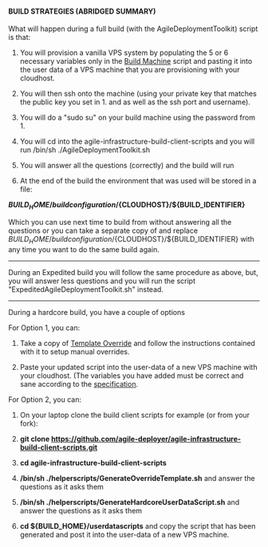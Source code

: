 #### BUILD STRATEGIES (ABRIDGED SUMMARY)

What will happen during a full build (with the AgileDeploymentToolkit) script is that:

1. You will provision a vanilla VPS system by populating the 5 or 6 necessary variables only in the [Build Machine](https://github.com/agile-deployer/agile-infrastructure-build-client-scripts/blob/master/templatedconfigurations/templateoverrides/OverrideScript.sh) script and pasting it into the user data of a VPS machine that you are provisioning with your cloudhost.

2. You will then ssh onto the machine (using your private key that matches the public key you set in 1. and as well as the ssh port and username).

3. You will do a "sudo su" on your build machine using the password from 1. 

4. You will cd into the agile-infrastructure-build-client-scripts and you will run /bin/sh ./AgileDeploymentToolkit.sh

5. You will answer all the questions (correctly) and the build will run

6. At the end of the build the environment that was used will be stored in a file:

**${BUILD_HOME}/buildconfiguration/${CLOUDHOST}/${BUILD_IDENTIFIER}**

Which you can use next time to build from without answering all the questions or you can take a separate copy of and replace ${BUILD_HOME}/buildconfiguration/${CLOUDHOST}/${BUILD_IDENTIFIER} with any time you want to do the same build again. 

-------------------

During an Expedited build you will follow the same procedure as above, but, you will answer less questions and you will run the script "ExpeditedAgileDeploymentToolkit.sh" instead.

--------------------

During a hardcore build, you have a couple of options

For Option 1, you can:

1. Take a copy of [Template Override](https://github.com/agile-deployer/agile-infrastructure-build-client-scripts/blob/master/templatedconfigurations/templateoverrides/OverrideScript.sh) and follow the instructions contained with it to setup manual overrides.

2. Paste your updated script into the user-data of a new VPS machine with your cloudhost. (The variables you have added must be correct and sane according to the [specification](https://github.com/agile-deployer/agile-infrastructure-build-client-scripts/blob/master/templatedconfigurations/specification.md).

For Option 2, you can: 

1. On your laptop clone the build client scripts for example (or from your fork):

2. **git clone https://github.com/agile-deployer/agile-infrastructure-build-client-scripts.git**

3. **cd agile-infrastructure-build-client-scripts**

4. **/bin/sh ./helperscripts/GenerateOverrideTemplate.sh** and answer the questions as it asks them

5. **/bin/sh ./helperscripts/GenerateHardcoreUserDataScript.sh** and answer the questions as it asks them

6. **cd ${BUILD_HOME}/userdatascripts** and copy the script that has been generated and post it into the user-data of a new VPS machine. 
